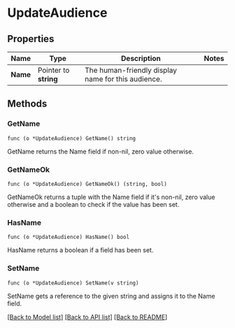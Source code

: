 # UpdateAudience

## Properties

Name | Type | Description | Notes
------------ | ------------- | ------------- | -------------
**Name** | Pointer to **string** | The human-friendly display name for this audience. | 

## Methods

### GetName

`func (o *UpdateAudience) GetName() string`

GetName returns the Name field if non-nil, zero value otherwise.

### GetNameOk

`func (o *UpdateAudience) GetNameOk() (string, bool)`

GetNameOk returns a tuple with the Name field if it's non-nil, zero value otherwise
and a boolean to check if the value has been set.

### HasName

`func (o *UpdateAudience) HasName() bool`

HasName returns a boolean if a field has been set.

### SetName

`func (o *UpdateAudience) SetName(v string)`

SetName gets a reference to the given string and assigns it to the Name field.


[[Back to Model list]](../README.md#documentation-for-models) [[Back to API list]](../README.md#documentation-for-api-endpoints) [[Back to README]](../README.md)


